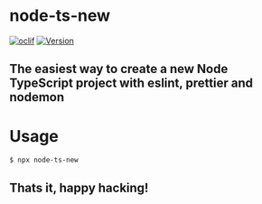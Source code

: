 # node-ts-new

[![oclif](https://img.shields.io/badge/cli-oclif-brightgreen.svg)](https://oclif.io)
[![Version](https://img.shields.io/npm/v/ts-new.svg)](https://npmjs.org/package/node-ts-new)

## The easiest way to create a new Node TypeScript project with eslint, prettier and nodemon

<!-- tocstop -->

# Usage

```sh-session
$ npx node-ts-new
```

## Thats it, happy hacking!
